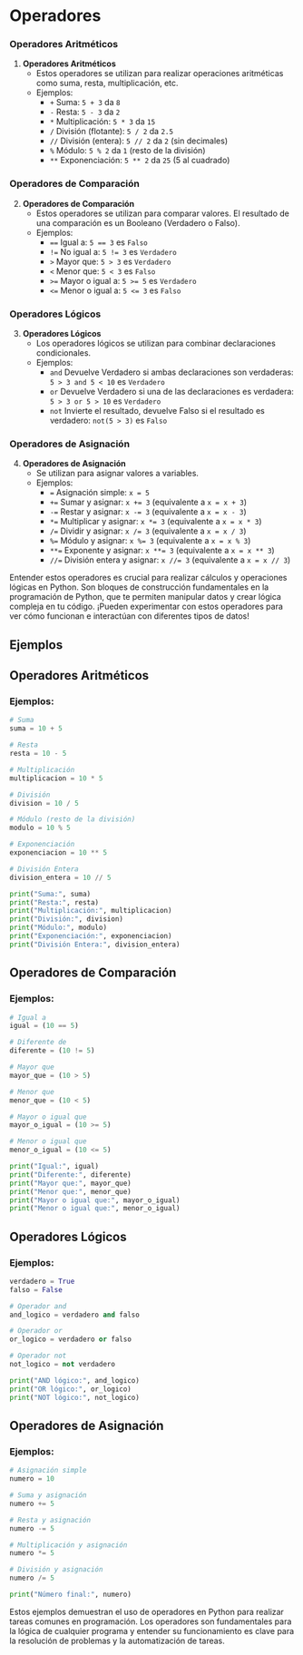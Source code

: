 # Operadores

### Operadores Aritméticos
1. **Operadores Aritméticos**
   - Estos operadores se utilizan para realizar operaciones aritméticas como suma, resta, multiplicación, etc.
   - Ejemplos:
     - `+` Suma: `5 + 3` da `8`
     - `-` Resta: `5 - 3` da `2`
     - `*` Multiplicación: `5 * 3` da `15`
     - `/` División (flotante): `5 / 2` da `2.5`
     - `//` División (entera): `5 // 2` da `2` (sin decimales)
     - `%` Módulo: `5 % 2` da `1` (resto de la división)
     - `**` Exponenciación: `5 ** 2` da `25` (5 al cuadrado)

### Operadores de Comparación
2. **Operadores de Comparación**
   - Estos operadores se utilizan para comparar valores. El resultado de una comparación es un Booleano (Verdadero o Falso).
   - Ejemplos:
     - `==` Igual a: `5 == 3` es `Falso`
     - `!=` No igual a: `5 != 3` es `Verdadero`
     - `>` Mayor que: `5 > 3` es `Verdadero`
     - `<` Menor que: `5 < 3` es `Falso`
     - `>=` Mayor o igual a: `5 >= 5` es `Verdadero`
     - `<=` Menor o igual a: `5 <= 3` es `Falso`

### Operadores Lógicos
3. **Operadores Lógicos**
   - Los operadores lógicos se utilizan para combinar declaraciones condicionales.
   - Ejemplos:
     - `and` Devuelve Verdadero si ambas declaraciones son verdaderas: `5 > 3 and 5 < 10` es `Verdadero`
     - `or` Devuelve Verdadero si una de las declaraciones es verdadera: `5 > 3 or 5 > 10` es `Verdadero`
     - `not` Invierte el resultado, devuelve Falso si el resultado es verdadero: `not(5 > 3)` es `Falso`

### Operadores de Asignación
4. **Operadores de Asignación**
   - Se utilizan para asignar valores a variables.
   - Ejemplos:
     - `=` Asignación simple: `x = 5`
     - `+=` Sumar y asignar: `x += 3` (equivalente a `x = x + 3`)
     - `-=` Restar y asignar: `x -= 3` (equivalente a `x = x - 3`)
     - `*=` Multiplicar y asignar: `x *= 3` (equivalente a `x = x * 3`)
     - `/=` Dividir y asignar: `x /= 3` (equivalente a `x = x / 3`)
     - `%=` Módulo y asignar: `x %= 3` (equivalente a `x = x % 3`)
     - `**=` Exponente y asignar: `x **= 3` (equivalente a `x = x ** 3`)
     - `//=` División entera y asignar: `x //= 3` (equivalente a `x = x // 3`)

Entender estos operadores es crucial para realizar cálculos y operaciones lógicas en Python. Son bloques de construcción fundamentales en la programación de Python, que te permiten manipular datos y crear lógica compleja en tu código. ¡Pueden experimentar con estos operadores para ver cómo funcionan e interactúan con diferentes tipos de datos!


## Ejemplos

## Operadores Aritméticos

### Ejemplos:

```python
# Suma
suma = 10 + 5

# Resta
resta = 10 - 5

# Multiplicación
multiplicacion = 10 * 5

# División
division = 10 / 5

# Módulo (resto de la división)
modulo = 10 % 5

# Exponenciación
exponenciacion = 10 ** 5

# División Entera
division_entera = 10 // 5

print("Suma:", suma)
print("Resta:", resta)
print("Multiplicación:", multiplicacion)
print("División:", division)
print("Módulo:", modulo)
print("Exponenciación:", exponenciacion)
print("División Entera:", division_entera)
```

## Operadores de Comparación

### Ejemplos:

```python
# Igual a
igual = (10 == 5)

# Diferente de
diferente = (10 != 5)

# Mayor que
mayor_que = (10 > 5)

# Menor que
menor_que = (10 < 5)

# Mayor o igual que
mayor_o_igual = (10 >= 5)

# Menor o igual que
menor_o_igual = (10 <= 5)

print("Igual:", igual)
print("Diferente:", diferente)
print("Mayor que:", mayor_que)
print("Menor que:", menor_que)
print("Mayor o igual que:", mayor_o_igual)
print("Menor o igual que:", menor_o_igual)
```

## Operadores Lógicos

### Ejemplos:

```python
verdadero = True
falso = False

# Operador and
and_logico = verdadero and falso

# Operador or
or_logico = verdadero or falso

# Operador not
not_logico = not verdadero

print("AND lógico:", and_logico)
print("OR lógico:", or_logico)
print("NOT lógico:", not_logico)
```

## Operadores de Asignación


### Ejemplos:

```python
# Asignación simple
numero = 10

# Suma y asignación
numero += 5

# Resta y asignación
numero -= 5

# Multiplicación y asignación
numero *= 5

# División y asignación
numero /= 5

print("Número final:", numero)
```

Estos ejemplos demuestran el uso de operadores en Python para realizar tareas comunes en programación. Los operadores son fundamentales para la lógica de cualquier programa y entender su funcionamiento es clave para la resolución de problemas y la automatización de tareas.
